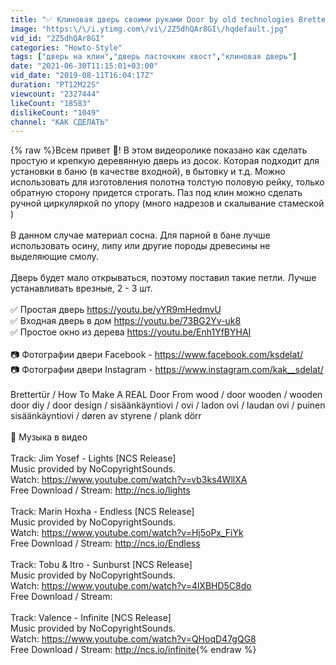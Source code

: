 ```yaml
---
title: "✅ Клиновая дверь своими руками Door by old technologies Brettertür diy"
image: "https:\/\/i.ytimg.com\/vi\/2Z5dhQAr8GI\/hqdefault.jpg"
vid_id: "2Z5dhQAr8GI"
categories: "Howto-Style"
tags: ["дверь на клин","дверь ласточкин хвост","клиновая дверь"]
date: "2021-06-30T11:15:01+03:00"
vid_date: "2019-08-11T16:04:17Z"
duration: "PT12M22S"
viewcount: "2327444"
likeCount: "18583"
dislikeCount: "1049"
channel: "КАК СДЕЛАТЬ"
---
```

{% raw %}Всем привет 🤝! В этом видеоролике показано как сделать простую и крепкую деревянную  дверь из досок. Которая подходит для установки в баню (в качестве входной), в бытовку и т.д. Можно использовать для изготовления полотна толстую половую рейку, только обратную сторону придется строгать. Паз под клин можно сделать ручной циркуляркой по упору (много надрезов и скалывание стамеской )<br /><br />В данном случае материал сосна. Для парной в бане лучше использовать осину, липу или другие породы древесины не выделяющие смолу.<br /><br />Дверь будет мало открываться, поэтому поставил такие петли. Лучше  устанавливать врезные, 2 - 3 шт.<br /><br />✅ Простая дверь   <a rel="nofollow" target="blank" href="https://youtu.be/yYR9mHedmvU">https://youtu.be/yYR9mHedmvU</a><br />✅ Входная дверь в дом   <a rel="nofollow" target="blank" href="https://youtu.be/73BG2Yv-uk8">https://youtu.be/73BG2Yv-uk8</a><br />✅ Простое окно из дерева   <a rel="nofollow" target="blank" href="https://youtu.be/Enh1YfBYHAI">https://youtu.be/Enh1YfBYHAI</a><br /><br />📷  Фотографии двери Facebook -  <a rel="nofollow" target="blank" href="https://www.facebook.com/ksdelat/">https://www.facebook.com/ksdelat/</a><br />📷  Фотографии двери Instagram -  <a rel="nofollow" target="blank" href="https://www.instagram.com/kak__sdelat/">https://www.instagram.com/kak__sdelat/</a><br /><br />Brettertür / How To Make A REAL Door From wood / door wooden / wooden door diy / door design / sisäänkäyntiovi / ovi / ladon ovi / laudan ovi / puinen sisäänkäyntiovi / døren av styrene / plank dörr<br /><br />🎵  Музыка в видео<br /><br />Track: Jim Yosef - Lights [NCS Release]<br />Music provided by NoCopyrightSounds.<br />Watch: <a rel="nofollow" target="blank" href="https://www.youtube.com/watch?v=vb3ks4WllXA">https://www.youtube.com/watch?v=vb3ks4WllXA</a><br />Free Download / Stream: <a rel="nofollow" target="blank" href="http://ncs.io/lights">http://ncs.io/lights</a><br /><br />Track: Marin Hoxha - Endless [NCS Release]<br />Music provided by NoCopyrightSounds.<br />Watch: <a rel="nofollow" target="blank" href="https://www.youtube.com/watch?v=Hj5oPx_FiYk">https://www.youtube.com/watch?v=Hj5oPx_FiYk</a><br />Free Download / Stream: <a rel="nofollow" target="blank" href="http://ncs.io/Endless">http://ncs.io/Endless</a><br /><br />Track: Tobu &amp; Itro - Sunburst [NCS Release]<br />Music provided by NoCopyrightSounds.<br />Watch: <a rel="nofollow" target="blank" href="https://www.youtube.com/watch?v=4lXBHD5C8do">https://www.youtube.com/watch?v=4lXBHD5C8do</a><br />Free Download / Stream:<br /><br />Track: Valence - Infinite [NCS Release]<br />Music provided by NoCopyrightSounds.<br />Watch: <a rel="nofollow" target="blank" href="https://www.youtube.com/watch?v=QHoqD47gQG8">https://www.youtube.com/watch?v=QHoqD47gQG8</a><br />Free Download / Stream: <a rel="nofollow" target="blank" href="http://ncs.io/infinite">http://ncs.io/infinite</a>{% endraw %}

